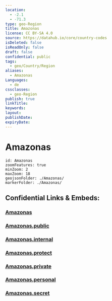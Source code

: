 ```yaml
---
location:
  - -2.1
  - -71.3
type: geo-Region
title: Amazonas
license: CC BY-SA 4.0
source: https://datahub.io/core/country-codes
isDeleted: false
isReadOnly: false
draft: false
confidential: public
tags:
  - geo/Country/Region
aliases:
  - Amazonas
Languages:
  - de
cssclasses:
  - geo-Region
publish: true
linkTitle:
keywords:
layout:
publishDate:
expiryDate:
---
```


# Amazonas

```leaflet
id: Amazonas
zoomFeatures: true 
minZoom: 2 
maxZoom: 18
geojsonFolder: ./Amazonas/
markerFolder: ./Amazonas/
```


## Confidential Links & Embeds: 

### [Amazonas](/_Standards/Earth/Continent/America~South/Colombia/departments~Colombia/Amazonas.md) 

### [Amazonas.public](/_public/Earth/Continent/America~South/Colombia/departments~Colombia/Amazonas.public.md) 

### [Amazonas.internal](/_internal/Earth/Continent/America~South/Colombia/departments~Colombia/Amazonas.internal.md) 

### [Amazonas.protect](/_protect/Earth/Continent/America~South/Colombia/departments~Colombia/Amazonas.protect.md) 

### [Amazonas.private](/_private/Earth/Continent/America~South/Colombia/departments~Colombia/Amazonas.private.md) 

### [Amazonas.personal](/_personal/Earth/Continent/America~South/Colombia/departments~Colombia/Amazonas.personal.md) 

### [Amazonas.secret](/_secret/Earth/Continent/America~South/Colombia/departments~Colombia/Amazonas.secret.md)

